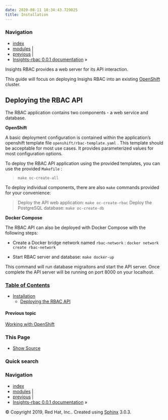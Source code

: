 ```yaml
---
date: 2020-08-11 18:34:43.729025
title: Installation
---
```

### Navigation

  - [index](../genindex/ "General Index")
  - [modules](../py-modindex/ "Python Module Index") |
  - [previous](../openshift/ "Working with OpenShift") |
  - [Insights-rbac 0.0.1 documentation](../index/) »


Insights RBAC provides a web server for its API interaction.

This guide will focus on deploying Insighs RBAC into an existing
[OpenShift](https://www.okd.io/) cluster.

## Deploying the RBAC API

The RBAC application contains two components - a web service and
database.

**OpenShift**

A basic deployment configuration is contained within the application’s
openshift template file ` openshift/rbac-template.yaml ` . This template
should be acceptable for most use cases. It provides parameterized
values for most configuration options.

To deploy the RBAC API application using the provided templates, you can
use the provided ` Makefile ` :

> ` make oc-create-all `

To deploy individual components, there are also ` make ` commands
provided for your convenience:

> Deploy the API web application: ` make oc-create-rbac ` Deploy the
> PostgreSQL database: ` make oc-create-db `

**Docker Compose**

The RBAC API can also be deployed with Docker Compose with the following
steps:

  - Create a Docker bridge network named ` rbac-network ` : ` docker
    network create rbac-network `

  - Start RBAC server and database: ` make docker-up `

This command will run database migraitons and start the API server. Once
complete the API server will be running on port 8000 on your localhost.

### [Table of Contents](../index/)

  - [Installation](#)
      - [Deploying the RBAC API](#deploying-the-rbac-api)

#### Previous topic

[Working with OpenShift](../openshift/ "previous chapter")

### This Page

  - [Show Source](../_sources/install.rst.txt)

### Quick search

### Navigation

  - [index](../genindex/ "General Index")
  - [modules](../py-modindex/ "Python Module Index") |
  - [previous](../openshift/ "Working with OpenShift") |
  - [Insights-rbac 0.0.1 documentation](../index/) »

© Copyright 2019, Red Hat, Inc.. Created using
[Sphinx](http://sphinx-doc.org/) 3.0.3.